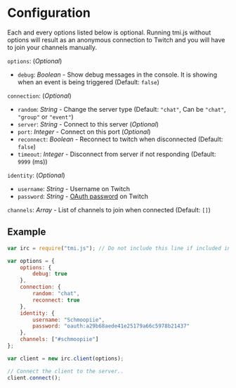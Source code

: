 # Configuration

Each and every options listed below is optional. Running tmi.js without options will result as an anonymous connection to Twitch and you will have to join your channels manually.

``options``: (_Optional_)

- ``debug``: _Boolean_ - Show debug messages in the console. It is showing when an event is being triggered (Default: ``false``)

``connection``: (_Optional_)

- ``random``: _String_ - Change the server type (Default: ``"chat"``, Can be ``"chat"``, ``"group"`` or ``"event"``)
- ``server``: _String_ - Connect to this server (_Optional_)
- ``port``: _Integer_ - Connect on this port (_Optional_)
- ``reconnect``: _Boolean_ - Reconnect to twitch when disconnected (Default: ``false``)
- ``timeout``: _Integer_ - Disconnect from server if not responding (Default: ``9999`` (ms))

``identity``: (_Optional_)

- ``username``: _String_ - Username on Twitch
- ``password``: _String_ - [OAuth password](http://twitchapps.com/tmi/) on Twitch

``channels``: _Array_ - List of channels to join when connected (Default: ``[]``)

## Example

~~~ javascript
var irc = require("tmi.js"); // Do not include this line if included in HTML page

var options = {
    options: {
        debug: true
    },
    connection: {
        random: "chat",
        reconnect: true
    },
    identity: {
        username: "Schmoopiie",
        password: "oauth:a29b68aede41e25179a66c5978b21437"
    },
    channels: ["#schmoopiie"]
};

var client = new irc.client(options);

// Connect the client to the server..
client.connect();
~~~
